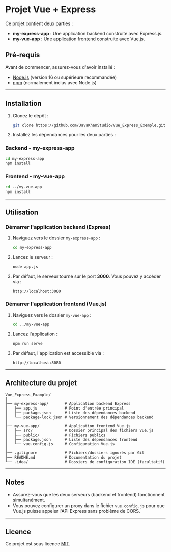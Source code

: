
# Projet Vue + Express

Ce projet contient deux parties :  
- **my-express-app** : Une application backend construite avec Express.js.  
- **my-vue-app** : Une application frontend construite avec Vue.js.

## Pré-requis

Avant de commencer, assurez-vous d'avoir installé :  
- [Node.js](https://nodejs.org/) (version 16 ou supérieure recommandée)  
- [npm](https://www.npmjs.com/) (normalement inclus avec Node.js)  

---

## Installation

1. Clonez le dépôt :  
   ```bash
   git clone https://github.com/JavaKhanStudio/Vue_Express_Exemple.git
   ```

2. Installez les dépendances pour les deux parties :  

### Backend - my-express-app
   ```bash
   cd my-express-app
   npm install
   ```

### Frontend - my-vue-app
   ```bash
   cd ../my-vue-app
   npm install
   ```

---

## Utilisation

### Démarrer l'application backend (Express)
1. Naviguez vers le dossier `my-express-app` :  
   ```bash
   cd my-express-app
   ```

2. Lancez le serveur :  
   ```bash
   node app.js
   ```

3. Par défaut, le serveur tourne sur le port **3000**. Vous pouvez y accéder via :  
   ```
   http://localhost:3000
   ```

### Démarrer l'application frontend (Vue.js)
1. Naviguez vers le dossier `my-vue-app` :  
   ```bash
   cd ../my-vue-app
   ```

2. Lancez l'application :  
   ```bash
   npm run serve
   ```

3. Par défaut, l'application est accessible via :  
   ```
   http://localhost:8080
   ```

---

## Architecture du projet

```
Vue_Express_Example/
│
├── my-express-app/       # Application backend Express
│   ├── app.js            # Point d'entrée principal
│   ├── package.json      # Liste des dépendances backend
│   └── package-lock.json # Versionnement des dépendances backend
│
├── my-vue-app/           # Application frontend Vue.js
│   ├── src/              # Dossier principal des fichiers Vue.js
│   ├── public/           # Fichiers publics
│   ├── package.json      # Liste des dépendances frontend
│   └── vue.config.js     # Configuration Vue.js
│
├── .gitignore            # Fichiers/dossiers ignorés par Git
├── README.md             # Documentation du projet
└── .idea/                # Dossiers de configuration IDE (facultatif)
```

---

## Notes

- Assurez-vous que les deux serveurs (backend et frontend) fonctionnent simultanément.  
- Vous pouvez configurer un proxy dans le fichier `vue.config.js` pour que Vue.js puisse appeler l'API Express sans problème de CORS.  

---

## Licence

Ce projet est sous licence [MIT](https://opensource.org/licenses/MIT).  

